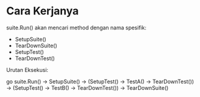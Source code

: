 # Cara Kerjanya

suite.Run() akan mencari method dengan nama spesifik:

- SetupSuite()
- TearDownSuite()
- SetupTest()
- TearDownTest()

Urutan Eksekusi:

go
suite.Run() → SetupSuite() → (SetupTest() → TestA() → TearDownTest()) → (SetupTest() → TestB() → TearDownTest()) → TearDownSuite()
